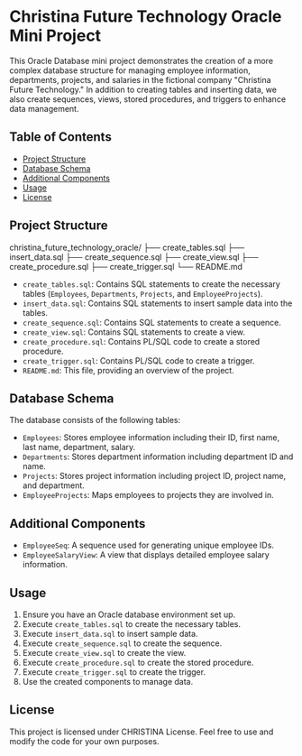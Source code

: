 # Christina Future Technology Oracle Mini Project

This Oracle Database mini project demonstrates the creation of a more complex database structure for managing employee information, departments, projects, and salaries in the fictional company "Christina Future Technology." In addition to creating tables and inserting data, we also create sequences, views, stored procedures, and triggers to enhance data management.

## Table of Contents

- [Project Structure](#project-structure)
- [Database Schema](#database-schema)
- [Additional Components](#additional-components)
- [Usage](#usage)
- [License](#license)

## Project Structure

christina_future_technology_oracle/
├── create_tables.sql
├── insert_data.sql
├── create_sequence.sql
├── create_view.sql
├── create_procedure.sql
├── create_trigger.sql
└── README.md

- `create_tables.sql`: Contains SQL statements to create the necessary tables (`Employees`, `Departments`, `Projects`, and `EmployeeProjects`).
- `insert_data.sql`: Contains SQL statements to insert sample data into the tables.
- `create_sequence.sql`: Contains SQL statements to create a sequence.
- `create_view.sql`: Contains SQL statements to create a view.
- `create_procedure.sql`: Contains PL/SQL code to create a stored procedure.
- `create_trigger.sql`: Contains PL/SQL code to create a trigger.
- `README.md`: This file, providing an overview of the project.

## Database Schema

The database consists of the following tables:

- `Employees`: Stores employee information including their ID, first name, last name, department, salary.
- `Departments`: Stores department information including department ID and name.
- `Projects`: Stores project information including project ID, project name, and department.
- `EmployeeProjects`: Maps employees to projects they are involved in.

## Additional Components

- `EmployeeSeq`: A sequence used for generating unique employee IDs.
- `EmployeeSalaryView`: A view that displays detailed employee salary information.

## Usage

1. Ensure you have an Oracle database environment set up.
2. Execute `create_tables.sql` to create the necessary tables.
3. Execute `insert_data.sql` to insert sample data.
4. Execute `create_sequence.sql` to create the sequence.
5. Execute `create_view.sql` to create the view.
6. Execute `create_procedure.sql` to create the stored procedure.
7. Execute `create_trigger.sql` to create the trigger.
8. Use the created components to manage data.

## License

This project is licensed under CHRISTINA License. Feel free to use and modify the code for your own purposes.

